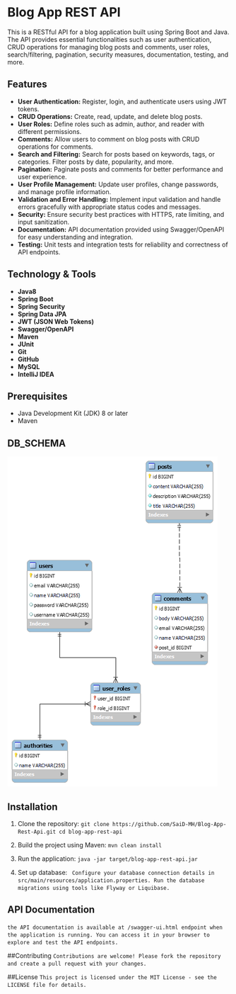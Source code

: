 # Blog App REST API

This is a RESTful API for a blog application built using Spring Boot and Java. The API provides essential functionalities such as user authentication, CRUD operations for managing blog posts and comments, user roles, search/filtering, pagination, security measures, documentation, testing, and more.

## Features

- **User Authentication:** Register, login, and authenticate users using JWT tokens.
- **CRUD Operations:** Create, read, update, and delete blog posts.
- **User Roles:** Define roles such as admin, author, and reader with different permissions.
- **Comments:** Allow users to comment on blog posts with CRUD operations for comments.
- **Search and Filtering:** Search for posts based on keywords, tags, or categories. Filter posts by date, popularity, and more.
- **Pagination:** Paginate posts and comments for better performance and user experience.
- **User Profile Management:** Update user profiles, change passwords, and manage profile information.
- **Validation and Error Handling:** Implement input validation and handle errors gracefully with appropriate status codes and messages.
- **Security:** Ensure security best practices with HTTPS, rate limiting, and input sanitization.
- **Documentation:** API documentation provided using Swagger/OpenAPI for easy understanding and integration.
- **Testing:** Unit tests and integration tests for reliability and correctness of API endpoints.

## Technology & Tools

- **Java8** 
- **Spring Boot** 
- **Spring Security** 
- **Spring Data JPA** 
- **JWT (JSON Web Tokens)** 
- **Swagger/OpenAPI** 
- **Maven** 
- **JUnit** 
- **Git** 
- **GitHub** 
- **MySQL** 
- **IntelliJ IDEA**

## Prerequisites

- Java Development Kit (JDK) 8 or later
- Maven 
## DB_SCHEMA
  ![DB_SCHEMA](https://raw.githubusercontent.com/SaiD-MH/Blog-App-Rest-Api/f03814b5695490e82c39044fc1852e9f0f514393/src/main/resources/static/DB_SCHEMA.png)
  
## Installation

1. Clone the repository:
`` git clone https://github.com/SaiD-MH/Blog-App-Rest-Api.git
  cd blog-app-rest-api ``

2. Build the project using Maven:
   ``mvn clean install``
3. Run the application:
  ``java -jar target/blog-app-rest-api.jar``
4. Set up database:
  `` Configure your database connection details in src/main/resources/application.properties.
     Run the database migrations using tools like Flyway or Liquibase.``

## API Documentation
  ``the API documentation is available at /swagger-ui.html endpoint when the application is running. You can access it in your browser to explore and test the API endpoints.``

##Contributing
  ``Contributions are welcome! Please fork the repository and create a pull request with your changes.``

##License
``This project is licensed under the MIT License - see the LICENSE file for details.``



